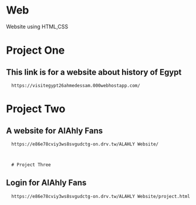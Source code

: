 # Web
Website using HTML,CSS
# Project One
## This link is for a website about history of Egypt

      https://visitegypt26ahmedessam.000webhostapp.com/

# Project Two
## A website for AlAhly Fans
      https://e86e78cviy3ws8svgudctg-on.drv.tw/ALAHLY Website/
      
      
      
      # Project Three
## Login for AlAhly Fans
      https://e86e78cviy3ws8svgudctg-on.drv.tw/ALAHLY Website/project.html
      
      
